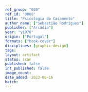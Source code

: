 ```yaml
---
ref_group: "020"
ref_id: "0000"
title: "Psicologia do Casamento"
author_name: ["Sebastião Rodrigues"]
publisher: ["Arcádia"]
year: "y1970"
origin: ["Portugal"]
formats: ["book-cover"]
disciplines: [graphic-design]
tags:
layout: artifact
status: scan
published: false
int_published: false
image_count:
date_added: 2023-06-16
batch:
---
```

